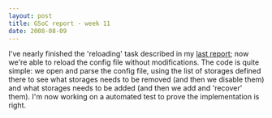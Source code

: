 ```yaml
---
layout: post
title: GSoC report - week 11
date: 2008-08-09
---
```


I've nearly finished the 'reloading' task described in my <a href="http://dev.pytown.com:8080/Dirceu/artigos/gsoc-report-week-11/gsoc-report-week-10/">last report</a>; now we're able to reload the config file without modifications. The code is quite simple: we open and parse the config file, using the list of storages defined there to see what storages needs to be removed (and then we disable them) and what storages needs to be added (and then we add and 'recover' them). I'm now working on a automated test to prove the implementation is right.